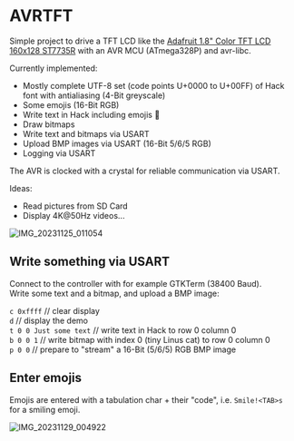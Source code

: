 # AVRTFT

Simple project to drive a TFT LCD like the 
[Adafruit 1.8" Color TFT LCD 160x128 ST7735R](https://www.adafruit.com/product/358)
with an AVR MCU (ATmega328P) and avr-libc.  

Currently implemented:

* Mostly complete UTF-8 set (code points U+0000 to U+00FF) of Hack font
  with antialiasing (4-Bit greyscale)
* Some emojis (16-Bit RGB)
* Write text in Hack including emojis 🙂
* Draw bitmaps
* Write text and bitmaps via USART
* Upload BMP images via USART (16-Bit 5/6/5 RGB)
* Logging via USART

The AVR is clocked with a crystal for reliable communication via USART.

Ideas:

* Read pictures from SD Card
* Display 4K@50Hz videos...

![IMG_20231125_011054](https://github.com/gitdode/avrtft/assets/11530253/cd3d94eb-fb16-4d78-9eaa-bebfec8f8ef7)

## Write something via USART

Connect to the controller with for example GTKTerm (38400 Baud).  
Write some text and a bitmap, and upload a BMP image:

`c 0xffff` // clear display  
`d` // display the demo  
`t 0 0 Just some text` // write text in Hack to row 0 column 0  
`b 0 0 1` // write bitmap with index 0 (tiny Linus cat) to row 0 column 0  
`p 0 0` // prepare to "stream" a 16-Bit (5/6/5) RGB BMP image  

## Enter emojis

Emojis are entered with a tabulation char + their "code", i.e. `Smile!<TAB>s` for a smiling emoji.

![IMG_20231129_004922](https://github.com/gitdode/avrtft/assets/11530253/3a6cbcdd-d004-48d9-a227-ba21f91dac0b)
